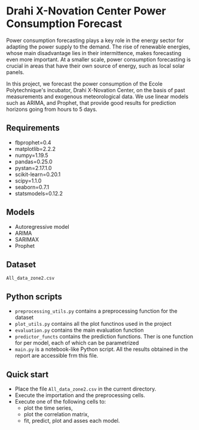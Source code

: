 # Drahi X-Novation Center Power Consumption Forecast

Power consumption forecasting plays a key role in the energy sector for adapting the power supply to the demand. The rise of renewable energies, whose main disadvantage lies in their intermittence, makes forecasting even more important. At a smaller scale, power consumption forecasting is crucial in areas that have their own source of energy, such as local solar panels. 

In this project, we forecast the power consumption of the Ecole Polytechnique's incubator, Drahi X-Novation Center, on the basis of past measurements and exogenous meteorological data. We use linear models such as ARIMA, and Prophet, that provide good results for prediction horizons going from hours to 5 days.

## Requirements

- fbprophet=0.4
- matplotlib=2.2.2
- numpy=1.19.5
- pandas=0.25.0
- pystan=2.17.1.0
- scikit-learn=0.20.1
- scipy=1.1.0
- seaborn=0.7.1
- statsmodels=0.12.2

## Models

- Autoregressive model
- ARIMA
- SARIMAX
- Prophet

## Dataset

```All_data_zone2.csv```

## Python scripts
- ```preprocessing_utils.py``` contains a preprocessing function for the dataset
- ```plot_utils.py``` contains all the plot functinos used in the project
- ```evaluation.py``` contains the main evaluation function
- ```predictor_functs``` contains the prediction functions. Ther is one function for per model, each of which can be parametrized
- ```main.py``` is a notebook-like Python script. All the results obtained in the report are accessible frm this file.

## Quick start
- Place the file ```All_data_zone2.csv``` in the current directory.
- Execute the importation and the preprocessing cells.
- Execute one of the following cells to:
  - plot the time series,
  - plot the correlation matrix,
  - fit, predict, plot and asses each model.
